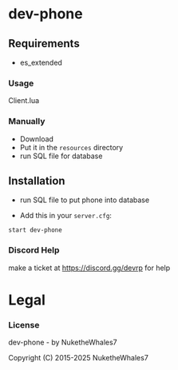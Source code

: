 # dev-phone

## Requirements
- es_extended


###  Usage
Client.lua

### Manually
- Download
- Put it in the `resources` directory
- run SQL file for database

## Installation
- run SQL file to put phone into database

- Add this in your `server.cfg`:
```
start dev-phone
```

### Discord Help

make a ticket at https://discord.gg/devrp for help

# Legal
### License
dev-phone - by NuketheWhales7

Copyright (C) 2015-2025 NuketheWhales7
